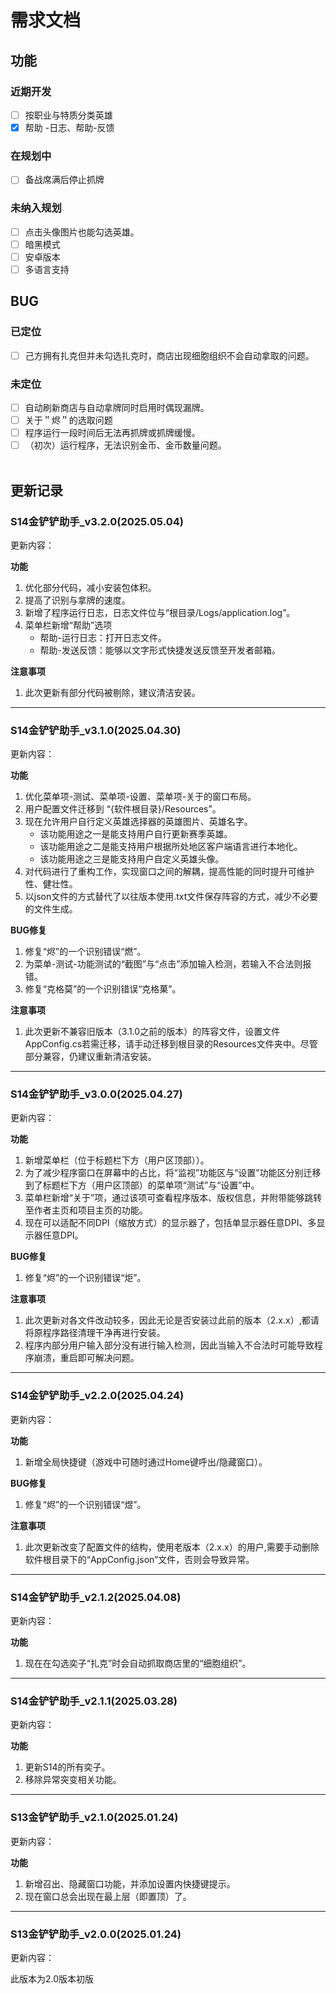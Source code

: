 # 需求文档
## 功能
### 近期开发
- [ ] 按职业与特质分类英雄
- [x] 帮助 -日志、帮助-反馈
### 在规划中
- [ ] 备战席满后停止抓牌
### 未纳入规划
- [ ] 点击头像图片也能勾选英雄。
- [ ] 暗黑模式
- [ ] 安卓版本
- [ ] 多语言支持
## BUG
### 已定位
- [ ] 己方拥有扎克但并未勾选扎克时，商店出现细胞组织不会自动拿取的问题。
### 未定位
- [ ] 自动刷新商店与自动拿牌同时启用时偶现漏牌。
- [ ] 关于＂烬＂的选取问题
- [ ] 程序运行一段时间后无法再抓牌或抓牌缓慢。
- [ ] （初次）运行程序，无法识别金币、金币数量问题。<br><br>
## 更新记录
### S14金铲铲助手_v3.2.0(2025.05.04)
更新内容：

**功能**

1. 优化部分代码，减小安装包体积。
2. 提高了识别与拿牌的速度。
3. 新增了程序运行日志，日志文件位与“根目录/Logs/application.log”。
4. 菜单栏新增“帮助”选项
   - 帮助-运行日志：打开日志文件。
   - 帮助-发送反馈：能够以文字形式快捷发送反馈至开发者邮箱。

**注意事项**

1. 此次更新有部分代码被剔除，建议清洁安装。
---
### S14金铲铲助手_v3.1.0(2025.04.30)
更新内容：

**功能**

1. 优化菜单项-测试、菜单项-设置、菜单项-关于的窗口布局。
2. 用户配置文件迁移到 “{软件根目录}/Resources”。
3. 现在允许用户自行定义英雄选择器的英雄图片、英雄名字。
   - 该功能用途之一是能支持用户自行更新赛季英雄。
   - 该功能用途之二是能支持用户根据所处地区客户端语言进行本地化。
   - 该功能用途之三是能支持用户自定义英雄头像。
4. 对代码进行了重构工作，实现窗口之间的解耦，提高性能的同时提升可维护性、健壮性。
5. 以json文件的方式替代了以往版本使用.txt文件保存阵容的方式，减少不必要的文件生成。

**BUG修复**

1. 修复“烬”的一个识别错误“燃”。
2. 为菜单-测试-功能测试的“截图”与“点击”添加输入检测，若输入不合法则报错。
3. 修复“克格莫”的一个识别错误“克格菓”。

**注意事项**

1. 此次更新不兼容旧版本（3.1.0之前的版本）的阵容文件，设置文件AppConfig.cs若需迁移，请手动迁移到根目录的Resources文件夹中。尽管部分兼容，仍建议重新清洁安装。
---
### S14金铲铲助手_v3.0.0(2025.04.27)
更新内容：

**功能**

1. 新增菜单栏（位于标题栏下方（用户区顶部））。
2. 为了减少程序窗口在屏幕中的占比，将“监视”功能区与“设置”功能区分别迁移到了标题栏下方（用户区顶部）的菜单项“测试”与“设置”中。
3. 菜单栏新增“关于”项，通过该项可查看程序版本、版权信息，并附带能够跳转至作者主页和项目主页的功能。
4. 现在可以适配不同DPI（缩放方式）的显示器了，包括单显示器任意DPI、多显示器任意DPI。

**BUG修复**

1. 修复“烬”的一个识别错误“炬”。

**注意事项**

1. 此次更新对各文件改动较多，因此无论是否安装过此前的版本（2.x.x）,都请将原程序路径清理干净再进行安装。
2. 程序内部分用户输入部分没有进行输入检测，因此当输入不合法时可能导致程序崩溃，重启即可解决问题。
---
### S14金铲铲助手_v2.2.0(2025.04.24)
更新内容：

**功能**

1. 新增全局快捷键（游戏中可随时通过Home键呼出/隐藏窗口）。

**BUG修复**

1. 修复“烬”的一个识别错误“煜”。

**注意事项**

1. 此次更新改变了配置文件的结构，使用老版本（2.x.x）的用户,需要手动删除软件根目录下的“AppConfig.json”文件，否则会导致异常。
---
### S14金铲铲助手_v2.1.2(2025.04.08)
更新内容：

**功能**

1. 现在在勾选奕子“扎克”时会自动抓取商店里的“细胞组织”。
---
### S14金铲铲助手_v2.1.1(2025.03.28)
更新内容：

**功能**

1. 更新S14的所有奕子。
2. 移除异常突变相关功能。
---
### S13金铲铲助手_v2.1.0(2025.01.24)
更新内容：

**功能**

1. 新增召出、隐藏窗口功能，并添加设置内快捷键提示。
2. 现在窗口总会出现在最上层（即置顶）了。
---
### S13金铲铲助手_v2.0.0(2025.01.24)
更新内容：

此版本为2.0版本初版
